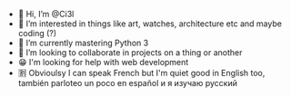 - 👋 Hi, I’m @Ci3l
- 👀 I’m interested in things like art, watches, architecture etc and maybe coding (?)
- 🌱 I’m currently mastering Python 3
- 💞️ I’m looking to collaborate in projects on a thing or another 
- :grin: I'm looking for help with web development 
- :u5272: Obvioulsy I can speak French but I'm quiet good in English too, también parloteo un poco en español и я изучаю русский
